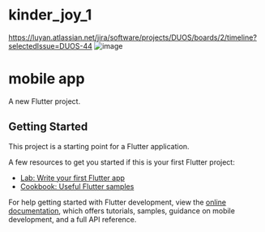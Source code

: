 # kinder_joy_1
https://luyan.atlassian.net/jira/software/projects/DUOS/boards/2/timeline?selectedIssue=DUOS-44
![image](https://github.com/DUOKinderJoy/mobile_app/assets/102236116/a056dc96-b5f8-437d-8293-0b0eac4316af)

# mobile app
A new Flutter project.

## Getting Started

This project is a starting point for a Flutter application.

A few resources to get you started if this is your first Flutter project:

- [Lab: Write your first Flutter app](https://docs.flutter.dev/get-started/codelab)
- [Cookbook: Useful Flutter samples](https://docs.flutter.dev/cookbook)

For help getting started with Flutter development, view the
[online documentation](https://docs.flutter.dev/), which offers tutorials,
samples, guidance on mobile development, and a full API reference.
